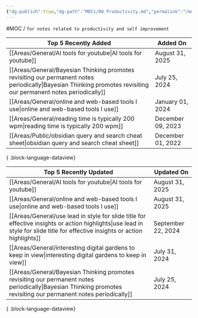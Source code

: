 ```yaml
---
{"dg-publish":true,"dg-path":"MOCs/00 Productivity.md","permalink":"/mo-cs/00-productivity/","title":"00 Productivity"}
---
```



#MOC / `for notes related to productivity and self improvement`

| Top 5 Recently Added                                                                                                                                                | Added On          |
| ------------------------------------------------------------------------------------------------------------------------------------------------------------------- | ----------------- |
| [[Areas/General/AI tools for youtube\|AI tools for youtube]]                                                                                                     | August 31, 2025   |
| [[Areas/General/Bayesian Thinking promotes revisiting our permanent notes periodically\|Bayesian Thinking promotes revisiting our permanent notes periodically]] | July 25, 2024     |
| [[Areas/General/online and web-based tools I use\|online and web-based tools I use]]                                                                             | January 01, 2024  |
| [[Areas/General/reading time is typically 200 wpm\|reading time is typically 200 wpm]]                                                                           | December 09, 2023 |
| [[Areas/Public/obsidian query and search cheat sheet\|obsidian query and search cheat sheet]]                                                                    | December 01, 2022 |

{ .block-language-dataview}

| Top 5 Recently Updated                                                                                                                                                            | Updated On         |
| --------------------------------------------------------------------------------------------------------------------------------------------------------------------------------- | ------------------ |
| [[Areas/General/AI tools for youtube\|AI tools for youtube]]                                                                                                                   | August 31, 2025    |
| [[Areas/General/online and web-based tools I use\|online and web-based tools I use]]                                                                                           | August 31, 2025    |
| [[Areas/General/use lead in style for slide title for effective insights or action highlights\|use lead in style for slide title for effective insights or action highlights]] | September 22, 2024 |
| [[Areas/General/interesting digital gardens to keep in view\|interesting digital gardens to keep in view]]                                                                     | July 31, 2024      |
| [[Areas/General/Bayesian Thinking promotes revisiting our permanent notes periodically\|Bayesian Thinking promotes revisiting our permanent notes periodically]]               | July 25, 2024      |

{ .block-language-dataview}
